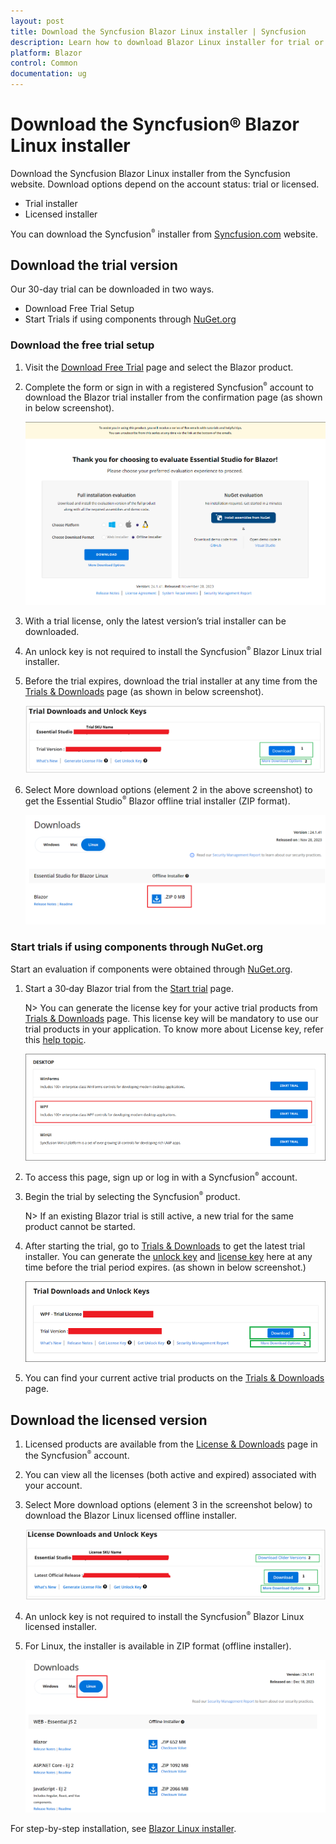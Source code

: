 ```yaml
---
layout: post
title: Download the Syncfusion Blazor Linux installer | Syncfusion
description: Learn how to download Blazor Linux installer for trial or licensed use from your Syncfusion account, including Start trials and License and Downloads options.
platform: Blazor
control: Common
documentation: ug
---
```


# Download the Syncfusion® Blazor Linux installer

Download the Syncfusion Blazor Linux installer from the Syncfusion website. Download options depend on the account status: trial or licensed.

- Trial installer
- Licensed installer

You can download the Syncfusion<sup style="font-size:70%">&reg;</sup> installer from [Syncfusion.com](https://www.syncfusion.com/) website.

## Download the trial version

Our 30-day trial can be downloaded in two ways.

* Download Free Trial Setup
* Start Trials if using components through [NuGet.org](https://www.nuget.org/packages?q=syncfusion)


### Download the free trial setup

1. Visit the [Download Free Trial](https://www.syncfusion.com/downloads) page and select the Blazor product.
2. Complete the form or sign in with a registered Syncfusion<sup style="font-size:70%">&reg;</sup> account to download the Blazor trial installer from the confirmation page (as shown in below screenshot).

   ![Trial confirmation page showing Blazor Linux installer download](images/trial-confirmation.png)
   
3. With a trial license, only the latest version’s trial installer can be downloaded.
4. An unlock key is not required to install the Syncfusion<sup style="font-size:70%">&reg;</sup> Blazor Linux trial installer.
5. Before the trial expires, download the trial installer at any time from the [Trials & Downloads](https://www.syncfusion.com/account/manage-trials/downloads) page (as shown in below screenshot).
 
   ![Trials & Downloads page with Download button for the Blazor Linux installer](images/trial-download.png)

6. Select More download options (element 2 in the above screenshot) to get the Essential Studio<sup style="font-size:70%">&reg;</sup> Blazor offline trial installer (ZIP format).

   ![Trials & Downloads page showing offline installer download options](images/start-trial-download-offline-installer.png)

### Start trials if using components through NuGet.org

Start an evaluation if components were obtained through [NuGet.org](https://www.nuget.org/packages?q=syncfusion).

1. Start a 30‑day Blazor trial from the [Start trial](https://www.syncfusion.com/account/manage-trials/start-trials) page.

   N> You can generate the license key for your active trial products from [Trials & Downloads](https://www.syncfusion.com/account/manage-trials/downloads) page. This license key will be mandatory to use our trial products in your application. To know more about License key, refer this [help topic](https://help.syncfusion.com/common/essential-studio/licensing/overview).

   ![Start trials page for Blazor](images/start-trial-download.png)
   
2. To access this page, sign up or log in with a Syncfusion<sup style="font-size:70%">&reg;</sup> account.
3. Begin the trial by selecting the Syncfusion<sup style="font-size:70%">&reg;</sup> product.

   N> If an existing Blazor trial is still active, a new trial for the same product cannot be started.

4. After starting the trial, go to [Trials & Downloads](https://www.syncfusion.com/account/manage-trials/downloads) to get the latest trial installer. You can generate the [unlock key](https://www.syncfusion.com/kb/8069/how-to-generate-unlock-key-for-essentials-studio-products) and [license key](https://help.syncfusion.com/common/essential-studio/licensing/how-to-generate) here at any time before the trial period expires. (as shown in below screenshot.)

   ![Trials & Downloads page showing trial installer and key generation options](images/start-trial-download-installer.png)

5. You can find your current active trial products on the [Trials & Downloads](https://www.syncfusion.com/account/manage-trials/downloads) page.


## Download the licensed version

1. Licensed products are available from the [License & Downloads](https://www.syncfusion.com/account/downloads) page in the Syncfusion<sup style="font-size:70%">&reg;</sup> account.
2. You can view all the licenses (both active and expired) associated with your account.
3. Select More download options (element 3 in the screenshot below) to download the Blazor Linux licensed offline installer.

   ![License & Downloads page showing More download options for the Blazor Linux installer](images/license-download.png)
   
4. An unlock key is not required to install the Syncfusion<sup style="font-size:70%">&reg;</sup> Blazor Linux licensed installer.
5. For Linux, the installer is available in ZIP format (offline installer).
   
   ![License & Downloads page listing Blazor Linux ZIP download](images/Linux_Download.PNG)

For step-by-step installation, see [Blazor Linux installer](https://blazor.syncfusion.com/documentation/installation/linux-installer/how-to-install).